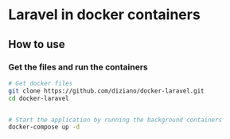 # Laravel in docker containers

## How to use

### Get the files and run the containers
```bash
# Get docker files
git clone https://github.com/diziano/docker-laravel.git
cd docker-laravel


# Start the application by running the background containers
docker-compose up -d
```
